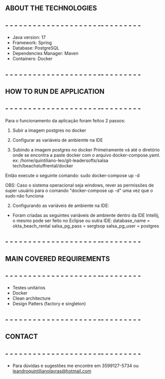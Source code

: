 ## ABOUT THE TECHNOLOGIES
## - - - - - - - - - - - - - - - - - - - - -- - - - - - - - -
* Java version: 17
* Framework: Spring
* Database: PostgreSQL
* Dependencies Manager: Maven
* Containers: Docker

## - - - - - - - - - - - - - - - - - - - - -- - - - - - - - -
## HOW TO RUN DE APPLICATION
## - - - - - - - - - - - - - - - - - - - - -- - - - - - - - -
Para o funcionamento da aplicação foram feitos 2 passos:
1. Subir a imagem postgres no docker
2. Configurar as variáveis de ambiemte na IDE

1. Subindo a imagem postgres no docker
Primeiramente vá até o diretório onde se encontra a paste docker com o arquivo docker-compose.yaml.
ex: /home/quintiliano-leo/git-leadersofts/salsa tech/beachstuffrental/docker

Então execute o seguinte comando:
sudo docker-compose up -d

OBS: Caso o sistema operacional seja windows, rever as permissões de super usuário para o comando "docker-compose up -d" uma vez que o sudo não funciona

2. Configurando as variáveis de ambiente na IDE:

* Foram criadas as seguintes variáveis de ambiente dentro da IDE Intellij, o mesmo pode ser feito no Eclipse ou outra IDE: 
database_name = okta_beach_rental
salsa_pg_pass = sergtsop
salsa_pg_user = postgres

## - - - - - - - - - - - - - - - - - - - - -- - - - - - - - -
## MAIN COVERED REQUIREMENTS
## - - - - - - - - - - - - - - - - - - - - -- - - - - - - - -
* Testes unitários
* Docker
* Clean architecture
* Design Patters (factory e singleton)

## - - - - - - - - - - - - - - - - - - - - -- - - - - - - - -
## CONTACT
## - - - - - - - - - - - - - - - - - - - - -- - - - - - - - -
* Para dúvidas e sugestões me encontre em 3599127-5734 ou leandroquintilianolavras@hotmail.com
